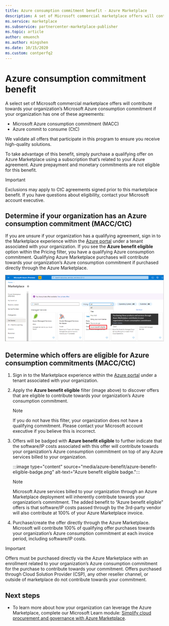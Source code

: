 ```yaml
---
title: Azure consumption commitment benefit - Azure Marketplace
description: A set of Microsoft commercial marketplace offers will contribute towards your organization’s Microsoft Azure consumption commitment
ms.service: marketplace
ms.subservice: partnercenter-marketplace-publisher
ms.topic: article
author: emuench
ms.author: mingshen
ms.date: 10/15/2020
ms.custom: contperfq2
---
```


# Azure consumption commitment benefit

A select set of Microsoft commercial marketplace offers will contribute towards your organization’s Microsoft Azure consumption commitment if your organization has one of these agreements:

- Microsoft Azure consumption commitment (MACC)
- Azure commit to consume (CtC)

We validate all offers that participate in this program to ensure you receive high-quality solutions.

To take advantage of this benefit, simply purchase a qualifying offer on Azure Marketplace using a subscription that’s related to your Azure agreement. Azure prepayment and monetary commitments are not eligible for this benefit.

> [!IMPORTANT]
> Exclusions may apply to CtC agreements signed prior to this marketplace benefit. If you have questions about eligibility, contact your Microsoft account executive.

## Determine if your organization has an Azure consumption commitment (MACC/CtC)

If you are unsure if your organization has a qualifying agreement, sign in to the Marketplace experience within the [Azure portal](https://ms.portal.azure.com/#blade/Microsoft_Azure_Marketplace/MarketplaceOffersBlade/selectedMenuItemId/home) under a tenant associated with your organization. If you see the **Azure benefit eligible** option within the Pricing filter, you have a qualifying Azure consumption commitment. Qualifying Azure Marketplace purchases will contribute towards your organization’s Azure consumption commitment if purchased directly through the Azure Marketplace.

[![Azure benefit eligible menu option.](media/azure-benefit/azure-benefit-eligible.png)](media/azure-benefit/azure-benefit-eligible.png#lightbox)

## Determine which offers are eligible for Azure consumption commitments (MACC/CtC)

1. Sign in to the Marketplace experience within the [Azure portal](https://ms.portal.azure.com/#blade/Microsoft_Azure_Marketplace/MarketplaceOffersBlade/selectedMenuItemId/home) under a tenant associated with your organization.
2. Apply the **Azure benefit eligible** filter (image above) to discover offers that are eligible to contribute towards your organization’s Azure consumption commitment.

   > [!NOTE]
   > If you do not have this filter, your organization does not have a qualifying commitment. Please contact your Microsoft account executive if you believe this is incorrect.
 
3. Offers will be badged with **Azure benefit eligible** to further indicate that the software/IP costs associated with this offer will contribute towards your organization’s Azure consumption commitment on top of any Azure services billed to your organization.

    :::image type="content" source="media/azure-benefit/azure-benefit-eligible-badge.png" alt-text="Azure benefit eligible badge.":::

   > [!NOTE]
   > Microsoft Azure services billed to your organization through an Azure Marketplace deployment will inherently contribute towards your organization’s commitment. The added benefit to “Azure benefit eligible” offers is that software/IP costs passed through by the 3rd-party vendor will also contribute at 100% of your Azure Marketplace invoice.

4. Purchase/create the offer directly through the Azure Marketplace. Microsoft will contribute 100% of qualifying offer purchases towards your organization’s Azure consumption commitment at each invoice period, including software/IP costs.

> [!IMPORTANT]
> Offers must be purchased directly via the Azure Marketplace with an enrollment related to your organization’s Azure consumption commitment for the purchase to contribute towards your commitment. Offers purchased through Cloud Solution Provider (CSP), any other reseller channel, or outside of marketplace do not contribute towards your commitment.

## Next steps

- To learn more about how your organization can leverage the Azure Marketplace, complete our Microsoft Learn module: [Simplify cloud procurement and governance with Azure Marketplace](https://aka.ms/cm.marketplaceprocurement).
